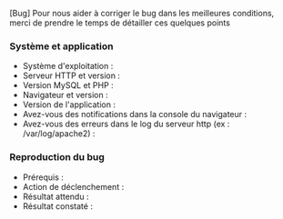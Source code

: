 [Bug] Pour nous aider à corriger le bug dans les meilleures conditions, merci de prendre le temps de détailler ces quelques points

### Système et application

* Système d'exploitation :
* Serveur HTTP et version :
* Version MySQL et PHP : 
* Navigateur et version :
* Version de l'application :
* Avez-vous des notifications dans la console du navigateur : 
* Avez-vous des erreurs dans le log du serveur http (ex : /var/log/apache2) :
    
### Reproduction du bug

* Prérequis :
* Action de déclenchement :
* Résultat attendu :
* Résultat constaté :

